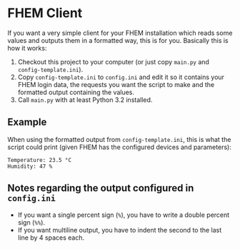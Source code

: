 # FHEM Client

If you want a very simple client for your FHEM installation which reads some values
and outputs them in a formatted way, this is for you. Basically this is how it works:

1. Checkout this project to your computer (or just copy `main.py` and `config-template.ini`).
2. Copy `config-template.ini` to `config.ini` and edit it so it contains your FHEM login data,
   the requests you want the script to make and the formatted output containing the values.
3. Call `main.py` with at least Python 3.2 installed.

## Example

When using the formatted output from `config-template.ini`, this is what the script could print
(given FHEM has the configured devices and parameters):

```
Temperature: 23.5 °C
Humidity: 47 %
```

## Notes regarding the output configured in `config.ini`

- If you want a single percent sign (`%`), you have to write a double percent sign (`%%`).
- If you want multiline output, you have to indent the second to the last line by 4 spaces each.
